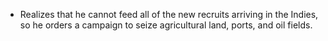 - Realizes that he cannot feed all of the new recruits arriving in the Indies, so he orders a campaign to seize agricultural land, ports, and oil fields. 